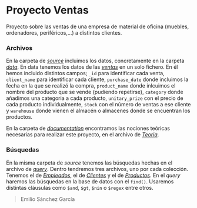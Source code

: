 # Proyecto Ventas

Proyecto sobre las ventas de una empresa de material de oficina (muebles, ordenadores, periféricos,...) a distintos clientes.


### Archivos

En la carpeta de *[source](https://github.com/SanchezGarciaEmilio/2020-12-21_ventas/tree/main/src)* incluimos los datos, concretamente en la carpeta *[data](https://github.com/SanchezGarciaEmilio/2020-12-21_ventas/tree/main/src/data)*. En data tenemos los datos de las *[ventas](https://github.com/SanchezGarciaEmilio/2020-12-21_ventas/blob/main/src/data/data.js)* en un solo fichero.
En él hemos incluido distintos campos; `_id` para identificar cada venta, `client_name` para identificar cada cliente, `purchase_date` donde incluimos la fecha en la que se realizó la compra, `product_name` donde inlcuimos el nombre del producto que se vende (pudiendo repetirse), `category` donde añadimos una categoria a cada producto, `unitary_prize` con el precio de cada producto individualmente, `stock` con el número de ventas a ese cliente y `warehouse` donde vienen el almacén o almacenes donde se encuentran los productos.

En la carpeta de *[documentation](https://github.com/SanchezGarciaEmilio/2020-11-23_proyecto/tree/main/doc)* encontramos las nociones teóricas necesarias para realizar este proyecto, en el archivo de *[Teoria](https://github.com/SanchezGarciaEmilio/2020-11-23_proyecto/blob/main/doc/TeoriaProyecto.pdf)*.


### Búsquedas

En la misma carpeta de *source* tenemos las búsquedas hechas en el archivo de *[query](https://github.com/SanchezGarciaEmilio/2020-11-23_proyecto/tree/main/src/query)*. Dentro tendremos tres archivos, uno por cada colección. Tenemos el de *[Empleados](https://github.com/SanchezGarciaEmilio/2020-11-23_proyecto/blob/main/src/query/query-Empleados.js)*, el de *[Clientes](https://github.com/SanchezGarciaEmilio/2020-11-23_proyecto/blob/main/src/query/query-Clientes.js)* y el de *[Productos](https://github.com/SanchezGarciaEmilio/2020-11-23_proyecto/blob/main/src/query/query-Productos.js)*.
En el *query* haremos las búsquedas en la base de datos con el `find()`. Usaremos distintas cláusulas como `$and`, `$gt`, `$nin` o `$regex` entre otros.


> Emilio Sánchez García